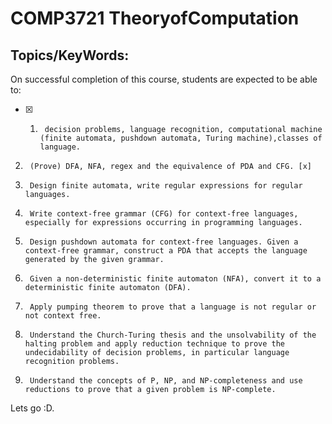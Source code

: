 # COMP3721 TheoryofComputation
## Topics/KeyWords:

On successful completion of this course, students are expected to be able to:

- [x] 1.      decision problems, language recognition, computational machine (finite automata, pushdown automata, Turing machine),classes of language.

2.      (Prove) DFA, NFA, regex and the equivalence of PDA and CFG. [x]

3.      Design finite automata, write regular expressions for regular languages.

4.      Write context-free grammar (CFG) for context-free languages, especially for expressions occurring in programming languages.

5.      Design pushdown automata for context-free languages. Given a context-free grammar, construct a PDA that accepts the language generated by the given grammar.

6.      Given a non-deterministic finite automaton (NFA), convert it to a deterministic finite automaton (DFA).

7.      Apply pumping theorem to prove that a language is not regular or not context free.

8.      Understand the Church-Turing thesis and the unsolvability of the halting problem and apply reduction technique to prove the undecidability of decision problems, in particular language recognition problems.

9.      Understand the concepts of P, NP, and NP-completeness and use reductions to prove that a given problem is NP-complete.

 
 
 Lets go :D.
